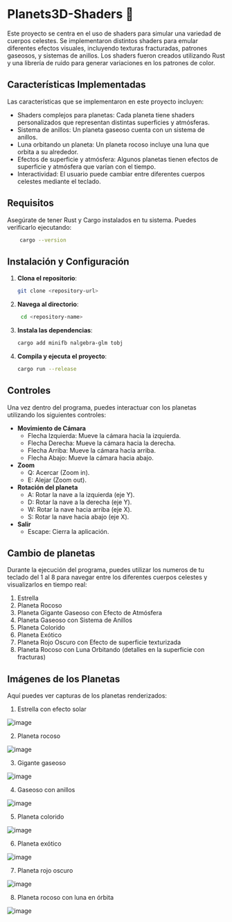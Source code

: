 # Planets3D-Shaders 🌌
Este proyecto se centra en el uso de shaders para simular una variedad de cuerpos celestes. Se implementaron distintos shaders para emular diferentes efectos visuales, incluyendo texturas fracturadas, patrones gaseosos, y sistemas de anillos. Los shaders fueron creados utilizando Rust y una librería de ruido para generar variaciones en los patrones de color.

## Características Implementadas
Las características que se implementaron en este proyecto incluyen:
- Shaders complejos para planetas: Cada planeta tiene shaders personalizados que representan distintas superficies y atmósferas.
- Sistema de anillos: Un planeta gaseoso cuenta con un sistema de anillos.
- Luna orbitando un planeta: Un planeta rocoso incluye una luna que orbita a su alrededor.
- Efectos de superficie y atmósfera: Algunos planetas tienen efectos de superficie y atmósfera que varían con el tiempo.
- Interactividad: El usuario puede cambiar entre diferentes cuerpos celestes mediante el teclado.

## Requisitos
Asegúrate de tener Rust y Cargo instalados en tu sistema. Puedes verificarlo ejecutando:
```bash
    cargo --version
```

## Instalación y Configuración
1. **Clona el repositorio**:
    ```bash
    git clone <repository-url>
    ```
2. **Navega al directorio**:
   ```bash
    cd <repository-name>
    ```
3. **Instala las dependencias**:
    ```bash
    cargo add minifb nalgebra-glm tobj
    ```
3. **Compila y ejecuta el proyecto**:
    ```bash
    cargo run --release
    ```
## Controles
Una vez dentro del programa, puedes interactuar con los planetas utilizando los siguientes controles:
- **Movimiento de Cámara**
  - Flecha Izquierda: Mueve la cámara hacia la izquierda.
  - Flecha Derecha: Mueve la cámara hacia la derecha.
  - Flecha Arriba: Mueve la cámara hacia arriba.
  - Flecha Abajo: Mueve la cámara hacia abajo.
- **Zoom**
  - Q: Acercar (Zoom in).
  - E: Alejar (Zoom out).
- **Rotación del planeta**
  - A: Rotar la nave a la izquierda (eje Y).
  - D: Rotar la nave a la derecha (eje Y).
  - W: Rotar la nave hacia arriba (eje X).
  - S: Rotar la nave hacia abajo (eje X).
- **Salir**
  - Escape: Cierra la aplicación.

 ## Cambio de planetas
 Durante la ejecución del programa, puedes utilizar los numeros de tu teclado del 1 al 8 para navegar entre los diferentes cuerpos celestes y visualizarlos en tiempo real:
1. Estrella
2. Planeta Rocoso
3. Planeta Gigante Gaseoso con Efecto de Atmósfera
4. Planeta Gaseoso con Sistema de Anillos
5. Planeta Colorido 
6. Planeta Exótico
7. Planeta Rojo Oscuro con Efecto de superficie texturizada
8. Planeta Rocoso con Luna Orbitando (detalles en la superficie con fracturas)

## Imágenes de los Planetas
Aquí puedes ver capturas de los planetas renderizados:

1. Estrella con efecto solar

![image](https://github.com/user-attachments/assets/d37fa546-5d58-4287-95c0-c3955e23fcde)

2. Planeta rocoso

![image](https://github.com/user-attachments/assets/f9e0540f-ae1b-4c94-93dd-15338ffee247)

3. Gigante gaseoso

![image](https://github.com/user-attachments/assets/ca1f9301-1edd-458c-9d85-94247c587d0d)

4. Gaseoso con anillos

![image](https://github.com/user-attachments/assets/5fdf4b2d-0365-4234-af98-fa4e56dd3b12)

5. Planeta colorido

![image](https://github.com/user-attachments/assets/edf76bfe-57b7-49ca-ab35-89c60b4306ed)

6. Planeta exótico

![image](https://github.com/user-attachments/assets/fe86eeee-8e6d-4596-ae72-413d34a8d4bd)

7. Planeta rojo oscuro

![image](https://github.com/user-attachments/assets/72b7aedb-f7f1-4a13-b5dc-397c21db9efc)

8. Planeta rocoso con luna en órbita

![image](https://github.com/user-attachments/assets/c6d3f2c2-1a78-4826-a780-aa9963a8dfd6)

